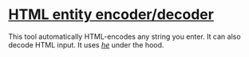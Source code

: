 # [HTML entity encoder/decoder](https://mothereff.in/html-entities)

This tool automatically HTML-encodes any string you enter. It can also decode HTML input. It uses [_he_](https://mths.be/he) under the hood.


